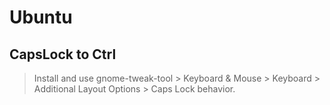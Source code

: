 # Ubuntu

## CapsLock to Ctrl

> Install and use gnome-tweak-tool > Keyboard & Mouse > Keyboard > Additional Layout Options > Caps Lock behavior.
